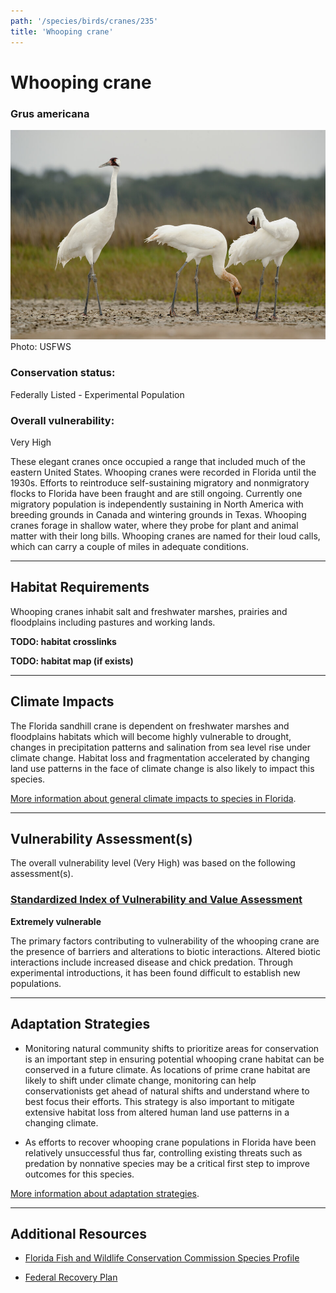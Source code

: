 ```yaml
---
path: '/species/birds/cranes/235'
title: 'Whooping crane'
---
```


# Whooping crane

### Grus americana

<div id="TopSection">

<div class="header-photo"><img src="235.jpg" alt="Photo for Whooping crane"/>
<figcaption>Photo: USFWS</figcaption></div>

<div>

### Conservation status:

Federally Listed - Experimental Population

### Overall vulnerability:

Very High

</div>
</div>

These elegant cranes once occupied a range that included much of the eastern United States.  Whooping cranes were recorded in Florida until the 1930s.  Efforts to reintroduce self-sustaining migratory and nonmigratory flocks to Florida have been fraught and are still ongoing.  Currently one migratory population is independently sustaining in North America with breeding grounds in Canada and wintering grounds in Texas.  Whooping cranes forage in shallow water, where they probe for plant and animal matter with their long bills.  Whooping cranes are named for their loud calls, which can carry a couple of miles in adequate conditions.

<hr />

## Habitat Requirements



Whooping cranes inhabit salt and freshwater marshes, prairies and floodplains including pastures and working lands.

**TODO: habitat crosslinks**

**TODO: habitat map (if exists)**

<hr />

## Climate Impacts

The Florida sandhill crane is dependent on freshwater marshes and floodplains habitats which will become highly vulnerable to drought, changes in precipitation patterns and salination from sea level rise under climate change. Habitat loss and fragmentation accelerated by changing land use patterns in the face of climate change is also likely to impact this species.

[More information about general climate impacts to species in Florida](/impacts/species).



<hr />

## Vulnerability Assessment(s)

The overall vulnerability level (Very High) was based on the following assessment(s).
#### 
<div class="vulnerability-header">
<h3><a href="/impacts/vulnerability/sivva/species">Standardized Index of Vulnerability and Value Assessment</a></h3>
<b class="extreme">Extremely vulnerable</b>
</div> 

The primary factors contributing to vulnerability of the whooping crane are the presence of barriers and alterations to biotic interactions.   Altered biotic interactions include increased disease and chick predation.  Through experimental introductions, it has been found difficult to establish new populations.


<hr />

## Adaptation Strategies

- Monitoring natural community shifts to prioritize areas for conservation is an important step in ensuring potential whooping crane habitat can be conserved in a future climate.  As locations of prime crane habitat are likely to shift under climate change, monitoring can help conservationists get ahead of natural shifts and understand where to best focus their efforts.  This strategy is also important to mitigate extensive habitat loss from altered human land use patterns in a changing climate.

- As efforts to recover whooping crane populations in Florida have been relatively unsuccessful thus far, controlling existing threats such as predation by nonnative species may be a critical first step to improve outcomes for this species.

[More information about adaptation strategies](/strategies).

<hr />


## Additional Resources

- [Florida Fish and Wildlife Conservation Commission Species Profile](https://myfwc.com/wildlifehabitats/profiles/birds/cranes/whooping-cranes/)

- [Federal Recovery Plan](https://ecos.fws.gov/docs/recovery_plan/070604_v4.pdf)
